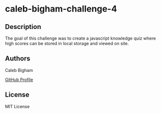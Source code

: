 # caleb-bigham-challenge-4

## Description

The goal of this challenge was to create a javascript knowledge quiz where high scores can be stored in local storage and viewed on site. 

## Authors

Caleb Bigham 

[GitHub Profile](https://github.com/cbigham25)

## License

MIT License